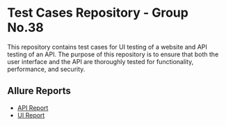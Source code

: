 # Test Cases Repository - Group No.38

This repository contains test cases for UI testing of a website and API testing of an API. The purpose of this repository is to ensure that both the user interface and the API are thoroughly tested for functionality, performance, and security.

## Allure Reports

- [API Report](https://RashiniNethmini.github.io/ITQA-API-UI-Testing/api-report/)
- [UI Report](https://RashiniNethmini.github.io/ITQA-API-UI-Testing/ui-report/)